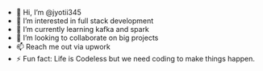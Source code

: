 - 👋 Hi, I’m @jyotii345
- 👀 I’m interested in full stack development
- 🌱 I’m currently learning kafka and spark
- 💞️ I’m looking to collaborate on big projects
- 📫 Reach me out via upwork
- ⚡ Fun fact: Life is Codeless but we need coding to make things happen.

<!---
jyotii345/jyotii345 is a ✨ special ✨ repository because its `README.md` (this file) appears on your GitHub profile.
You can click the Preview link to take a look at your changes.
--->

